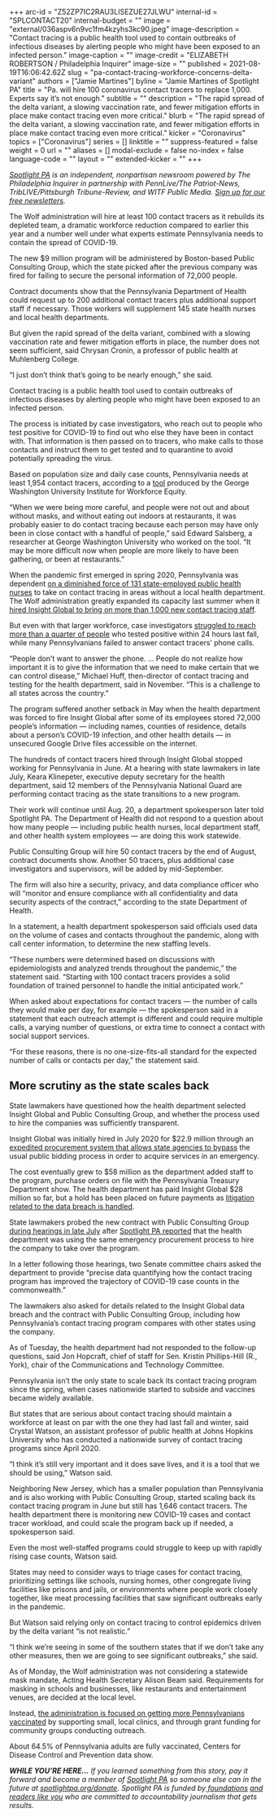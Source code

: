 +++
arc-id = "Z52ZP7IC2RAU3LISEZUE27JLWU"
internal-id = "SPLCONTACT20"
internal-budget = ""
image = "external/036aspv6n9vc1fm4kzyhs3kc90.jpeg"
image-description = "Contact tracing is a public health tool used to contain outbreaks of infectious diseases by alerting people who might have been exposed to an infected person."
image-caption = ""
image-credit = "ELIZABETH ROBERTSON / Philadelphia Inquirer"
image-size = ""
published = 2021-08-19T16:06:42.62Z
slug = "pa-contact-tracing-workforce-concerns-delta-variant"
authors = ["Jamie Martines"]
byline = "Jamie Martines of Spotlight PA"
title = "Pa. will hire 100 coronavirus contact tracers to replace 1,000. Experts say it’s not enough."
subtitle = ""
description = "The rapid spread of the delta variant, a slowing vaccination rate, and fewer mitigation efforts in place make contact tracing even more critical."
blurb = "The rapid spread of the delta variant, a slowing vaccination rate, and fewer mitigation efforts in place make contact tracing even more critical."
kicker = "Coronavirus"
topics = ["Coronavirus"]
series = []
linktitle = ""
suppress-featured = false
weight = 0
url = ""
aliases = []
modal-exclude = false
no-index = false
language-code = ""
layout = ""
extended-kicker = ""
+++

<a href="https://www.spotlightpa.org/"><i>Spotlight PA</i></a><i> is an independent, nonpartisan newsroom powered by The Philadelphia Inquirer in partnership with PennLive/The Patriot-News, TribLIVE/Pittsburgh Tribune-Review, and WITF Public Media. </i><a href="https://www.spotlightpa.org/newsletters"><i>Sign up for our free newsletters</i></a><i>.</i>

The Wolf administration will hire at least 100 contact tracers as it rebuilds its depleted team, a dramatic workforce reduction compared to earlier this year and a number well under what experts estimate Pennsylvania needs to contain the spread of COVID-19.

The new $9 million program will be administered by Boston-based Public Consulting Group, which the state picked after the previous company was fired for failing to secure the personal information of 72,000 people.

Contract documents show that the Pennsylvania Department of Health could request up to 200 additional contact tracers plus additional support staff if necessary. Those workers will supplement 145 state health nurses and local health departments.

<script src="https://www.spotlightpa.org/embed.js" async></script><div data-spl-embed-version="1" data-spl-src="https://www.spotlightpa.org/embeds/newsletter/"></div>

But given the rapid spread of the delta variant, combined with a slowing vaccination rate and fewer mitigation efforts in place, the number does not seem sufficient, said Chrysan Cronin, a professor of public health at Muhlenberg College.

“I just don’t think that’s going to be nearly enough,” she said.

Contact tracing is a public health tool used to contain outbreaks of infectious diseases by alerting people who might have been exposed to an infected person.

The process is initiated by case investigators, who reach out to people who test positive for COVID-19 to find out who else they have been in contact with. That information is then passed on to tracers, who make calls to those contacts and instruct them to get tested and to quarantine to avoid potentially spreading the virus.

Based on population size and daily case counts, Pennsylvania needs at least 1,954 contact tracers, according to a <a href="https://www.gwhwi.org/estimator-613404.html">tool</a> produced by the George Washington University Institute for Workforce Equity.

“When we were being more careful, and people were not out and about without masks, and without eating out indoors at restaurants, it was probably easier to do contact tracing because each person may have only been in close contact with a handful of people,” said Edward Salsberg, a researcher at George Washington University who worked on the tool. “It may be more difficult now when people are more likely to have been gathering, or been at restaurants.”

When the pandemic first emerged in spring 2020, Pennsylvania was dependent <a href="https://www.spotlightpa.org/news/2020/04/pennsylvania-coronavirus-investigation-contact-tracing-nurses-budget-cuts/">on a diminished force of 131 state-employed public health nurses</a> to take on contact tracing in areas without a local health department. The Wolf administration greatly expanded its capacity last summer when it <a href="https://www.spotlightpa.org/news/2020/07/pennsylvania-coronavirus-contact-tracing-app-staff-overwhelming-spread/">hired Insight Global to bring on more than 1,000 new contact tracing staff</a>.

But even with that larger workforce, case investigators <a href="https://apnews.com/article/public-health-pennsylvania-coronavirus-pandemic-4c57f12cf210c223d9cf039c9bb23dde">struggled to reach more than a quarter of people</a> who tested positive within 24 hours last fall, while many Pennsylvanians failed to answer contact tracers’ phone calls.

“People don’t want to answer the phone. … People do not realize how important it is to give the information that we need to make certain that we can control disease,” Michael Huff, then-director of contact tracing and testing for the health department, said in November. “This is a challenge to all states across the country.”

The program suffered another setback in May when the health department was forced to fire Insight Global after some of its employees stored 72,000 people’s information — including names, counties of residence, details about a person’s COVID-19 infection, and other health details — in unsecured Google Drive files accessible on the internet.

The hundreds of contact tracers hired through Insight Global stopped working for Pennsylvania in June. At a hearing with state lawmakers in late July, Keara Klinepeter, executive deputy secretary for the health department, said 12 members of the Pennsylvania National Guard are performing contact tracing as the state transitions to a new program.

Their work will continue until Aug. 20, a department spokesperson later told Spotlight PA. The Department of Health did not respond to a question about how many people — including public health nurses, local department staff, and other health system employees — are doing this work statewide.

Public Consulting Group will hire 50 contact tracers by the end of August, contract documents show. Another 50 tracers, plus additional case investigators and supervisors, will be added by mid-September.

The firm will also hire a security, privacy, and data compliance officer who will “monitor and ensure compliance with all confidentiality and data security aspects of the contract,” according to the state Department of Health.

In a statement, a health department spokesperson said officials used data on the volume of cases and contacts throughout the pandemic, along with call center information, to determine the new staffing levels.

“These numbers were determined based on discussions with epidemiologists and analyzed trends throughout the pandemic,” the statement said. “Starting with 100 contact tracers provides a solid foundation of trained personnel to handle the initial anticipated work.”

When asked about expectations for contact tracers — the number of calls they would make per day, for example — the spokesperson said in a statement that each outreach attempt is different and could require multiple calls, a varying number of questions, or extra time to connect a contact with social support services.

“For these reasons, there is no one-size-fits-all standard for the expected number of calls or contacts per day,” the statement said.

## More scrutiny as the state scales back

State lawmakers have questioned how the health department selected Insight Global and Public Consulting Group, and whether the process used to hire the companies was sufficiently transparent.

Insight Global was initially hired in July 2020 for $22.9 million through an <a href="https://www.spotlightpa.org/news/2021/07/contact-tracing-data-breach-pennsylvania-emergency-contracts/">expedited procurement system that allows state agencies to bypass</a> the usual public bidding process in order to acquire services in an emergency.

The cost eventually grew to $58 million as the department added staff to the program, purchase orders on file with the Pennsylvania Treasury Department show. The health department has paid Insight Global $28 million so far, but a hold has been placed on future payments as <a href="https://pittsburgh.cbslocal.com/2021/05/06/lawsuit-pennsylvania-department-of-health-global-insight-contact-tracing-data-breach/">litigation related to the data breach is handled</a>.

State lawmakers probed the new contract with Public Consulting Group <a href="https://www.spotlightpa.org/news/2021/07/emergency-contracts-pandemic-department-of-health-contact-tracing-pa/">during hearings in late July</a> after <a href="https://www.spotlightpa.org/news/2021/07/pa-coronavirus-contact-tracing-insight-global-emergency/">Spotlight PA reported</a> that the health department was using the same emergency procurement process to hire the company to take over the program.

In a letter following those hearings, two Senate committee chairs asked the department to provide “precise data quantifying how the contact tracing program has improved the trajectory of COVID-19 case counts in the commonwealth.”

The lawmakers also asked for details related to the Insight Global data breach and the contract with Public Consulting Group, including how Pennsylvania’s contact tracing program compares with other states using the company.

As of Tuesday, the health department had not responded to the follow-up questions, said Jon Hopcraft, chief of staff for Sen. Kristin Phillips-Hill (R., York), chair of the Communications and Technology Committee.

Pennsylvania isn’t the only state to scale back its contact tracing program since the spring, when cases nationwide started to subside and vaccines became widely available.

But states that are serious about contact tracing should maintain a workforce at least on par with the one they had last fall and winter, said Crystal Watson, an assistant professor of public health at Johns Hopkins University who has conducted a nationwide survey of contact tracing programs since April 2020.

“I think it’s still very important and it does save lives, and it is a tool that we should be using,” Watson said.

Neighboring New Jersey, which has a smaller population than Pennsylvania and is also working with Public Consulting Group, started scaling back its contact tracing program in June but still has 1,646 contact tracers. The health department there is monitoring new COVID-19 cases and contact tracer workload, and could scale the program back up if needed, a spokesperson said.

<script src="https://www.spotlightpa.org/embed.js" async></script><div data-spl-embed-version="1" data-spl-src="https://www.spotlightpa.org/embeds/donate/?teaser_text=If%20you%20learned%20something%20from%20this%20report%2C%20pay%20it%20forward%20and%20become%20a%20member%20of%20Spotlight%20PA%20so%20someone%20else%20can%20in%20the%20future."></div>

Even the most well-staffed programs could struggle to keep up with rapidly rising case counts, Watson said.

States may need to consider ways to triage cases for contact tracing, prioritizing settings like schools, nursing homes, other congregate living facilities like prisons and jails, or environments where people work closely together, like meat processing facilities that saw significant outbreaks early in the pandemic.

But Watson said relying only on contact tracing to control epidemics driven by the delta variant “is not realistic.”

“I think we’re seeing in some of the southern states that if we don’t take any other measures, then we are going to see significant outbreaks,” she said.

As of Monday, the Wolf administration was not considering a statewide mask mandate, Acting Health Secretary Alison Beam said. Requirements for masking in schools and businesses, like restaurants and entertainment venues, are decided at the local level.

Instead, <a href="https://www.spotlightpa.org/news/2021/08/pa-vaccination-rate-county-fairs-clinics/">the administration is focused on getting more Pennsylvanians vaccinated</a> by supporting small, local clinics, and through grant funding for community groups conducting outreach.

About 64.5% of Pennsylvania adults are fully vaccinated, Centers for Disease Control and Prevention data show.

<i><b>WHILE YOU’RE HERE...</b></i><i> If you learned something from this story, pay it forward and become a member of </i><a href="https://www.spotlightpa.org/"><i>Spotlight PA</i></a><i> so someone else can in the future at </i><a href="http://spotlightpa.org/donate"><i>spotlightpa.org/donate</i></a><i>. Spotlight PA is funded by</i><a href="https://www.spotlightpa.org/support"><i> foundations</i></a><i> </i><a href="https://www.spotlightpa.org/support"><i>and readers like you</i></a><i> who are committed to accountability journalism that gets results.</i>
